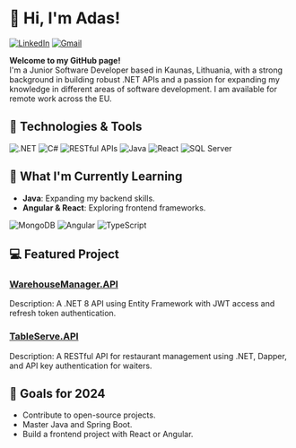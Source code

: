 # 👋 Hi, I'm Adas!
[![LinkedIn](https://img.shields.io/badge/-LinkedIn-0A66C2?logo=linkedin&logoColor=white&style=flat)](https://www.linkedin.com/in/adas-alvikas/) [![Gmail](https://img.shields.io/badge/-Gmail-EA4335?logo=gmail&logoColor=white&style=flat)](mailto:adas.alvikas@gmail.com)

**Welcome to my GitHub page!**  
I'm a Junior Software Developer based in Kaunas, Lithuania, with a strong background in building robust .NET APIs and a passion for expanding my knowledge in different areas of software development. I am available for remote work across the EU.

## 🔧 Technologies & Tools

![.NET](https://img.shields.io/badge/-.NET-512BD4?logo=dotnet&logoColor=white&style=flat) ![C#](https://img.shields.io/badge/-C%23-239120?logo=c-sharp&logoColor=white&style=flat) ![RESTful APIs](https://img.shields.io/badge/-RESTful_APIs-0A66C2?logo=rest-api&logoColor=white&style=flat) ![Java](https://img.shields.io/badge/-Java-007396?logo=java&logoColor=white&style=flat) ![React](https://img.shields.io/badge/-React-61DAFB?logo=react&logoColor=black&style=flat) ![SQL Server](https://img.shields.io/badge/-SQL_Server-CC2927?logo=microsoft-sql-server&logoColor=white&style=flat)



## 🌱 What I'm Currently Learning
- **Java**: Expanding my backend skills.
- **Angular & React**: Exploring frontend frameworks.
  
![MongoDB](https://img.shields.io/badge/-MongoDB-808080?logo=mongodb&logoColor=white&style=flat)
![Angular](https://img.shields.io/badge/-Angular-808080?logo=angular&logoColor=white&style=flat)
![TypeScript](https://img.shields.io/badge/-TypeScript-808080?logo=typescript&logoColor=white&style=flat)


## 💻 Featured Project

### [WarehouseManager.API](https://github.com/adascoding/WarehouseManager)
Description: A .NET 8 API using Entity Framework with JWT access and refresh token authentication.

### [TableServe.API](https://github.com/adascoding/TableServe)
Description: A RESTful API for restaurant management using .NET, Dapper, and API key authentication for waiters.

## 🎯 Goals for 2024
- Contribute to open-source projects.
- Master Java and Spring Boot.
- Build a frontend project with React or Angular.
